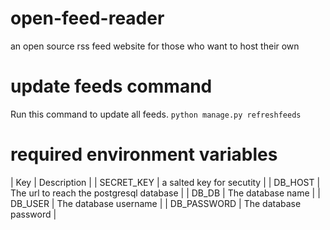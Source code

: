 # open-feed-reader
an open source rss feed website for those who want to host their own


# update feeds command
Run this command to update all feeds.
`python manage.py refreshfeeds`


# required environment variables
| Key | Description |
| SECRET_KEY | a salted key for secutity |
| DB_HOST | The url to reach the postgresql database |
| DB_DB | The database name |
| DB_USER | The database username |
| DB_PASSWORD | The database password |